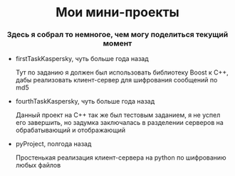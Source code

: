 <h1 align="center">Мои мини-проекты </h1>
<h3 align="center">Здесь я собрал то немногое, чем могу поделиться текущий момент</h3>
<ul>
  <li>firstTaskKaspersky, чуть больше года назад</li>
  <p>Тут по заданию я должен был использовать библиотеку Boost к C++, дабы реализовать клиент-сервер для шифрования сообщений по md5</p>
  <li>fourthTaskKaspersky, чуть больше года назад</li>
  <p>Данный проект на C++ так же был тестовым заданием, я не успел его завершить, но задумка заключалась в разделении серверов на обрабатывающий и отображающий</p>
  <li>pyProject, полгода назад</li>
  <p>Простенькая реализация клиент-сервера на python по шифрованию любых файлов</p>
</ul>
